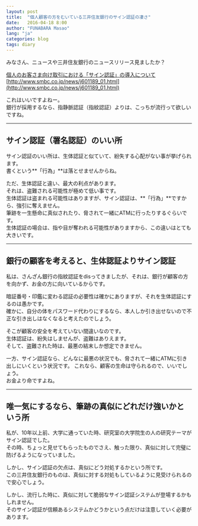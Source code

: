 ```yaml
---
layout: post
title:  "個人顧客の方をむいている三井住友銀行のサイン認証の凄さ"
date:   2016-04-18 8:00
author: "FUNABARA Masao"
lang: "ja"
categories: blog
tags: diary
---
```


みなさん、ニュースや三井住友銀行のニュースリリース見ましたか？

[個人のお客さま向け取引における「サイン認証」の導入について](http://www.smbc.co.jp/news/j601189_01.html)  
[http://www.smbc.co.jp/news/j601189_01.html](http://www.smbc.co.jp/news/j601189_01.html)

これはいいですよねー。  
銀行が採用するなら、指静脈認証（指紋認証）よりは、こっちが流行って欲しいですね。

----

## サイン認証（署名認証）のいい所

サイン認証のいい所は、生体認証と似ていて、紛失する心配がない事が挙げられます。  
書くという**「行為」**は落とせませんからね。

ただ、生体認証と違い、最大の利点があります。  
それは、盗難される可能性が極めて低い事です。  
生体認証は盗まれる可能性はありますが、サイン認証は、**「行為」**ですから、強引に奪えません。  
筆跡を一生懸命に真似されたり、脅されて一緒にATMに行ったりするぐらいです。  
生体認証の場合は、指や目が奪われる可能性がありますから、この違いはとても大きいです。

----

## 銀行の顧客を考えると、生体認証よりサイン認証

私は、さんざん銀行の指紋認証をdisってきましたが、それは、銀行が顧客の方を向かず、お金の方に向いているからです。

暗証番号・印鑑に変わる認証の必要性は確かにありますが、それを生体認証にするのは愚かです。  
確かに、自分の体をパスワード代わりにするなら、本人しか引き出せないので不正な引き出しはなくなると考えたのでしょう。

そこが顧客の安全を考えていない間違いなのです。  
生体認証は、紛失はしませんが、盗難はありえます。  
そして、盗難された時は、最悪の結末しか想定できません。

一方、サイン認証なら、どんなに最悪の状況でも、脅されて一緒にATMに引き出しにいくという状況です。
これなら、顧客の生命は守られるので、いいでしょう。  
お金より命ですよね。

----

## 唯一気にするなら、筆跡の真似にどれだけ強いかという所

私が、10年以上前、大学に通っていた時、研究室の大学院生の人の研究テーマがサイン認証でした。  
その時、ちょっと見せてもらったものでさえ、触った限り、真似に対して完璧に防げるようになっていました。

しかし、サイン認証の欠点は、真似にどう対処するかという所です。  
この三井住友銀行のものは、真似に対する対処もしているように見受けられるので安心でしょう。

しかし、流行した時に、真似に対して脆弱なサイン認証システムが登場するかもしれません。  
そのサイン認証が信頼あるシステムかどうかという点だけは注意していく必要があります。

